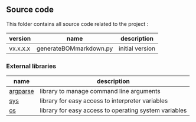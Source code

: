 ## Source code

This folder contains all source code related to the project :

version  | name                    | description
---------|-------------------------|-------------
vx.x.x.x |  generateBOMmarkdown.py | initial version

### External libraries

 name      | description
-----------|-------------
 [argparse](https://docs.python.org/2.7/library/argparse.html) | library to manage command line arguments
 [sys](https://docs.python.org/2.7/library/sys.html) | library for easy access to interpreter variables
 [os](https://docs.python.org/2.7/library/os.html) | library for easy access to operating system variables
